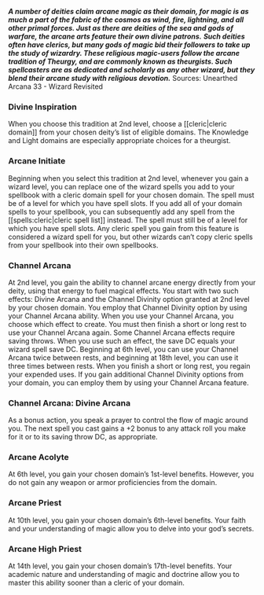 ***A number of deities claim arcane magic as their domain, for magic is as much a part of the fabric of the cosmos as wind, fire, lightning, and all other primal forces. Just as there are deities of the sea and gods of warfare, the arcane arts feature their own divine patrons.***
***Such deities often have clerics, but many gods of magic bid their followers to take up the study of wizardry. These religious magic-users follow the arcane tradition of Theurgy, and are commonly known as theurgists. Such spellcasters are as dedicated and scholarly as any other wizard, but they blend their arcane study with religious devotion.***
Sources: Unearthed Arcana 33 - Wizard Revisited
### Divine Inspiration
When you choose this tradition at 2nd level, choose a [[cleric|cleric domain]] from your chosen deity’s list of eligible domains. The Knowledge and Light domains are especially appropriate choices for a theurgist.
### Arcane Initiate
Beginning when you select this tradition at 2nd level, whenever you gain a wizard level, you can replace one of the wizard spells you add to your spellbook with a cleric domain spell for your chosen domain. The spell must be of a level for which you have spell slots.
If you add all of your domain spells to your spellbook, you can subsequently add any spell from the [[spells:cleric|cleric spell list]] instead. The spell must still be of a level for which you have spell slots.
Any cleric spell you gain from this feature is considered a wizard spell for you, but other wizards can’t copy cleric spells from your spellbook into their own spellbooks.
### Channel Arcana
At 2nd level, you gain the ability to channel arcane energy directly from your deity, using that energy to fuel magical effects. You start with two such effects: Divine Arcana and the Channel Divinity option granted at 2nd level by your chosen domain. You employ that Channel Divinity option by using your Channel Arcana ability.
When you use your Channel Arcana, you choose which effect to create. You must then finish a short or long rest to use your Channel Arcana again.
Some Channel Arcana effects require saving throws. When you use such an effect, the save DC equals your wizard spell save DC.
Beginning at 6th level, you can use your Channel Arcana twice between rests, and beginning at 18th level, you can use it three times between rests. When you finish a short or long rest, you regain your expended uses.
If you gain additional Channel Divinity options from your domain, you can employ them by using your Channel Arcana feature.
### Channel Arcana: Divine Arcana
As a bonus action, you speak a prayer to control the flow of magic around you. The next spell you cast gains a +2 bonus to any attack roll you make for it or to its saving throw DC, as appropriate.
### Arcane Acolyte
At 6th level, you gain your chosen domain’s 1st-level benefits. However, you do not gain any weapon or armor proficiencies from the domain.
### Arcane Priest
At 10th level, you gain your chosen domain’s 6th-level benefits. Your faith and your understanding of magic allow you to delve into your god’s secrets.
### Arcane High Priest
At 14th level, you gain your chosen domain’s 17th-level benefits. Your academic nature and understanding of magic and doctrine allow you to master this ability sooner than a cleric of your domain.